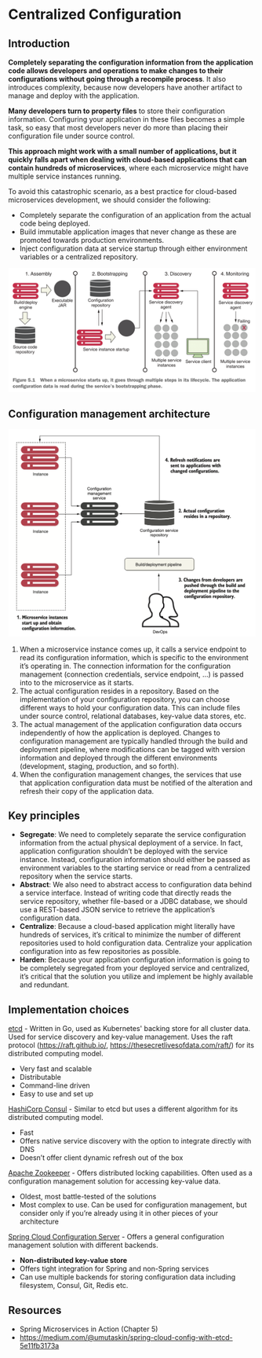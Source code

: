 # Centralized Configuration

## Introduction

**Completely separating the configuration information from the application code allows developers and operations to make changes to their configurations without going through a recompile process**. It also introduces complexity, because now developers have another artifact to manage and deploy with the application.

**Many developers turn to property files** to store their configuration information. Configuring your application in these files becomes a simple task, so easy that most developers never do more than placing their configuration file under source control.

**This approach might work with a small number of applications, but it quickly falls apart when dealing with cloud-based applications that can contain hundreds of microservices**, where each microservice might have multiple service instances running.

To avoid this catastrophic scenario, as a best practice for cloud-based microservices development, we should consider the following:
* Completely separate the configuration of an application from the actual code being deployed.
* Build immutable application images that never change as these are promoted towards production environments.
* Inject configuration data at service startup through either environment variables or a centralized repository.

![](images/m6-microservice-lifecycle.png)

## Configuration management architecture

![](images/m6-centralized-configuration.png)

1. When a microservice instance comes up, it calls a service endpoint to read its configuration information, which is specific to the environment it’s operating in. The connection information for the configuration management (connection credentials, service endpoint, ...) is passed into to the microservice as it starts.
2. The actual configuration resides in a repository. Based on the implementation of your configuration repository, you can choose different ways to hold your configuration data. This can include files under source control, relational databases, key-value data stores, etc. 
3. The actual management of the application configuration data occurs independently of how the application is deployed. Changes to configuration management are typically handled through the build and deployment pipeline, where modifications can be tagged with version information and deployed
through the different environments (development, staging, production, and so forth). 
4. When the configuration management changes, the services that use that application configuration data must be notified of the alteration and refresh their copy of the application data.

## Key principles
* **Segregate**: We need to completely separate the service configuration information from the actual physical deployment of a service. In fact, application configuration shouldn’t be deployed with the service instance. Instead, configuration information should either be passed as environment variables to the starting service or read from a centralized repository when the service starts.
* **Abstract**: We also need to abstract access to configuration data behind a service interface. Instead of writing code that directly reads the service repository, whether file-based or a JDBC database, we should use a REST-based JSON service to retrieve the application’s configuration data.
* **Centralize**: Because a cloud-based application might literally have hundreds of services, it’s critical to minimize the number of different repositories used to hold configuration data. Centralize your application configuration into as few repositories as possible.
* **Harden**: Because your application configuration information is going to be completely segregated from your deployed service and centralized, it’s critical that the solution you utilize and implement be highly available and redundant.

## Implementation choices

[etcd](https://github.com/etcd-io/etcd) - Written in Go, used as Kubernetes' backing store for all cluster data. Used for service discovery and key-value management. Uses the raft protocol (https://raft.github.io/, https://thesecretlivesofdata.com/raft/) for its distributed computing model.

* Very fast and scalable
* Distributable
* Command-line driven
* Easy to use and set up

[HashiCorp Consul](https://developer.hashicorp.com/consul) - Similar to etcd but uses a different algorithm for its distributed computing model.

* Fast
* Offers native service discovery with the option to integrate directly with DNS
* Doesn’t offer client dynamic refresh out of the box

[Apache Zookeeper](https://zookeeper.apache.org/) - Offers distributed locking capabilities. Often used as a configuration management solution for accessing key-value data.

* Oldest, most battle-tested of the solutions 
* Most complex to use. Can be used for configuration management, but consider only if you’re already using it in other pieces of your architecture

[Spring Cloud Configuration Server](https://docs.spring.io/spring-cloud-config/docs/current/reference/html/) - Offers a general configuration management solution with different backends.

* **Non-distributed key-value store**
* Offers tight integration for Spring and non-Spring services
* Can use multiple backends for storing configuration data including filesystem, Consul, Git, Redis etc.

## Resources
- Spring Microservices in Action (Chapter 5)
- https://medium.com/@umutaskin/spring-cloud-config-with-etcd-5e11fb3173a


